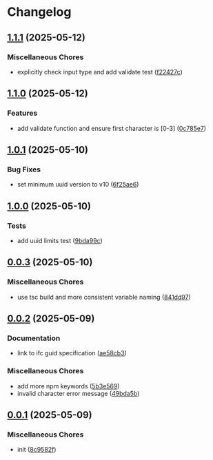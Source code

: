 # Changelog

## [1.1.1](https://github.com/phi-ag/ifc-guid/compare/v1.1.0...v1.1.1) (2025-05-12)


### Miscellaneous Chores

* explicitly check input type and add validate test ([f22427c](https://github.com/phi-ag/ifc-guid/commit/f22427c4319a5c03a83713b3e9e26b7f9f389a13))

## [1.1.0](https://github.com/phi-ag/ifc-guid/compare/v1.0.1...v1.1.0) (2025-05-12)


### Features

* add validate function and ensure first character is [0-3] ([0c785e7](https://github.com/phi-ag/ifc-guid/commit/0c785e7df8835f9efc1c01686d55fef3fe1d57e4))

## [1.0.1](https://github.com/phi-ag/ifc-guid/compare/v1.0.0...v1.0.1) (2025-05-10)


### Bug Fixes

* set minimum uuid version to v10 ([6f25ae6](https://github.com/phi-ag/ifc-guid/commit/6f25ae6fa976258c8adcc2feef1e644151368d5b))

## [1.0.0](https://github.com/phi-ag/ifc-guid/compare/v0.0.3...v1.0.0) (2025-05-10)


### Tests

* add uuid limits test ([9bda99c](https://github.com/phi-ag/ifc-guid/commit/9bda99c6a77d988011e4ccf21be48e8fb66a95e3))

## [0.0.3](https://github.com/phi-ag/ifc-guid/compare/v0.0.2...v0.0.3) (2025-05-10)


### Miscellaneous Chores

* use tsc build and more consistent variable naming ([841dd97](https://github.com/phi-ag/ifc-guid/commit/841dd97d5ddb352ea7189afee746aea75b268415))

## [0.0.2](https://github.com/phi-ag/ifc-guid/compare/v0.0.1...v0.0.2) (2025-05-09)


### Documentation

* link to ifc guid specification ([ae58cb3](https://github.com/phi-ag/ifc-guid/commit/ae58cb350114333e16a7e0ab5811a295f038d7a4))


### Miscellaneous Chores

* add more npm keywords ([5b3e569](https://github.com/phi-ag/ifc-guid/commit/5b3e569b917f718aa3051aa76643976e1feeab66))
* invalid character error message ([49bda5b](https://github.com/phi-ag/ifc-guid/commit/49bda5be80c0041c1b835ea92700df55ae15a4da))

## [0.0.1](https://github.com/phi-ag/ifc-guid/compare/v0.0.1...v0.0.1) (2025-05-09)


### Miscellaneous Chores

* init ([8c9582f](https://github.com/phi-ag/ifc-guid/commit/8c9582fb7ae9b0dd3fa55906468c9c28b9cd314c))
